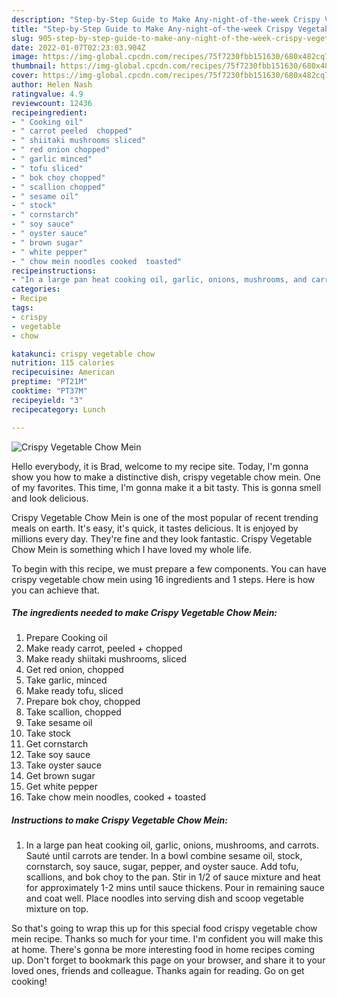 ```yaml
---
description: "Step-by-Step Guide to Make Any-night-of-the-week Crispy Vegetable Chow Mein"
title: "Step-by-Step Guide to Make Any-night-of-the-week Crispy Vegetable Chow Mein"
slug: 905-step-by-step-guide-to-make-any-night-of-the-week-crispy-vegetable-chow-mein
date: 2022-01-07T02:23:03.904Z
image: https://img-global.cpcdn.com/recipes/75f7230fbb151630/680x482cq70/crispy-vegetable-chow-mein-recipe-main-photo.jpg
thumbnail: https://img-global.cpcdn.com/recipes/75f7230fbb151630/680x482cq70/crispy-vegetable-chow-mein-recipe-main-photo.jpg
cover: https://img-global.cpcdn.com/recipes/75f7230fbb151630/680x482cq70/crispy-vegetable-chow-mein-recipe-main-photo.jpg
author: Helen Nash
ratingvalue: 4.9
reviewcount: 12436
recipeingredient:
- " Cooking oil"
- " carrot peeled  chopped"
- " shiitaki mushrooms sliced"
- " red onion chopped"
- " garlic minced"
- " tofu sliced"
- " bok choy chopped"
- " scallion chopped"
- " sesame oil"
- " stock"
- " cornstarch"
- " soy sauce"
- " oyster sauce"
- " brown sugar"
- " white pepper"
- " chow mein noodles cooked  toasted"
recipeinstructions:
- "In a large pan heat cooking oil, garlic, onions, mushrooms, and carrots. Sauté until carrots are tender. In a bowl combine sesame oil, stock, cornstarch, soy sauce, sugar, pepper, and oyster sauce. Add tofu, scallions, and bok choy to the pan. Stir in 1/2 of sauce mixture and heat for approximately 1-2 mins until sauce thickens. Pour in remaining sauce and coat well. Place noodles into serving dish and scoop vegetable mixture on top."
categories:
- Recipe
tags:
- crispy
- vegetable
- chow

katakunci: crispy vegetable chow 
nutrition: 115 calories
recipecuisine: American
preptime: "PT21M"
cooktime: "PT37M"
recipeyield: "3"
recipecategory: Lunch

---
```



![Crispy Vegetable Chow Mein](https://img-global.cpcdn.com/recipes/75f7230fbb151630/680x482cq70/crispy-vegetable-chow-mein-recipe-main-photo.jpg)

Hello everybody, it is Brad, welcome to my recipe site. Today, I'm gonna show you how to make a distinctive dish, crispy vegetable chow mein. One of my favorites. This time, I'm gonna make it a bit tasty. This is gonna smell and look delicious.



Crispy Vegetable Chow Mein is one of the most popular of recent trending meals on earth. It's easy, it's quick, it tastes delicious. It is enjoyed by millions every day. They're fine and they look fantastic. Crispy Vegetable Chow Mein is something which I have loved my whole life.


To begin with this recipe, we must prepare a few components. You can have crispy vegetable chow mein using 16 ingredients and 1 steps. Here is how you can achieve that.

<!--inarticleads1-->

##### The ingredients needed to make Crispy Vegetable Chow Mein:

1. Prepare  Cooking oil
1. Make ready  carrot, peeled + chopped
1. Make ready  shiitaki mushrooms, sliced
1. Get  red onion, chopped
1. Take  garlic, minced
1. Make ready  tofu, sliced
1. Prepare  bok choy, chopped
1. Take  scallion, chopped
1. Take  sesame oil
1. Take  stock
1. Get  cornstarch
1. Take  soy sauce
1. Take  oyster sauce
1. Get  brown sugar
1. Get  white pepper
1. Take  chow mein noodles, cooked + toasted




<!--inarticleads2-->

##### Instructions to make Crispy Vegetable Chow Mein:

1. In a large pan heat cooking oil, garlic, onions, mushrooms, and carrots. Sauté until carrots are tender. In a bowl combine sesame oil, stock, cornstarch, soy sauce, sugar, pepper, and oyster sauce. Add tofu, scallions, and bok choy to the pan. Stir in 1/2 of sauce mixture and heat for approximately 1-2 mins until sauce thickens. Pour in remaining sauce and coat well. Place noodles into serving dish and scoop vegetable mixture on top.




So that's going to wrap this up for this special food crispy vegetable chow mein recipe. Thanks so much for your time. I'm confident you will make this at home. There's gonna be more interesting food in home recipes coming up. Don't forget to bookmark this page on your browser, and share it to your loved ones, friends and colleague. Thanks again for reading. Go on get cooking!
